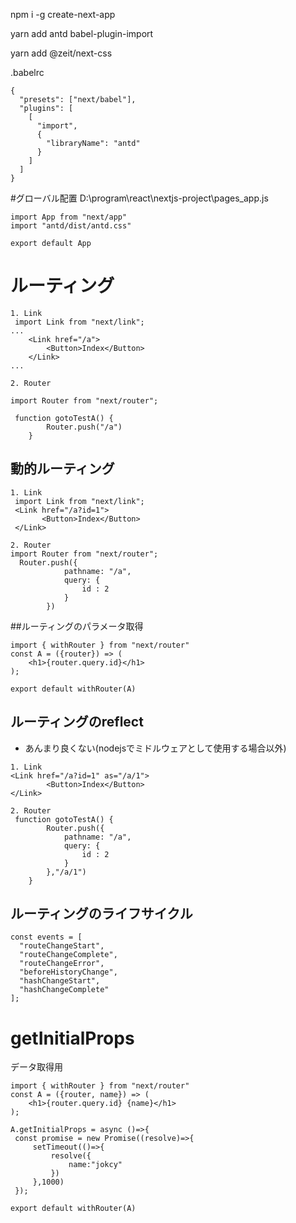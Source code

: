 npm i -g create-next-app

yarn add antd babel-plugin-import 

yarn add @zeit/next-css

.babelrc
```text
{
  "presets": ["next/babel"],
  "plugins": [
    [
      "import",
      {
        "libraryName": "antd"
      }
    ]
  ]
}
```

#グローバル配置
D:\program\react\nextjs-project\pages\_app.js
```text
import App from "next/app"
import "antd/dist/antd.css"

export default App
```

# ルーティング
```text
1. Link
 import Link from "next/link";
...
    <Link href="/a">
        <Button>Index</Button>
    </Link>
...

2. Router

import Router from "next/router";

 function gotoTestA() {
        Router.push("/a")
    }
```

## 動的ルーティング

```text
1. Link
 import Link from "next/link";
 <Link href="/a?id=1">
       <Button>Index</Button>
 </Link>

2. Router
import Router from "next/router";
  Router.push({
            pathname: "/a",
            query: {
                id : 2
            }
        })
```

##ルーティングのパラメータ取得

```text
import { withRouter } from "next/router"
const A = ({router}) => (
    <h1>{router.query.id}</h1>
);

export default withRouter(A)
```

## ルーティングのreflect
- あんまり良くない(nodejsでミドルウェアとして使用する場合以外)
```text
1. Link
<Link href="/a?id=1" as="/a/1">
        <Button>Index</Button>
</Link>

2. Router
 function gotoTestA() {
        Router.push({
            pathname: "/a",
            query: {
                id : 2
            }
        },"/a/1")
    }
```
## ルーティングのライフサイクル

```text
const events = [
  "routeChangeStart",
  "routeChangeComplete",
  "routeChangeError",
  "beforeHistoryChange",
  "hashChangeStart",
  "hashChangeComplete"  
];
```

# getInitialProps 
データ取得用

```text
import { withRouter } from "next/router"
const A = ({router, name}) => (
    <h1>{router.query.id} {name}</h1>
);

A.getInitialProps = async ()=>{
 const promise = new Promise((resolve)=>{
     setTimeout(()=>{
         resolve({
             name:"jokcy"
         })
     },1000)
 });

export default withRouter(A)
```
